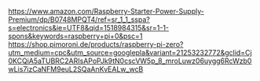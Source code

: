 https://www.amazon.com/Raspberry-Starter-Power-Supply-Premium/dp/B0748MPQT4/ref=sr_1_1_sspa?s=electronics&ie=UTF8&qid=1518984315&sr=1-1-spons&keywords=raspberry+pi+0&psc=1
https://shop.pimoroni.de/products/raspberry-pi-zero?utm_medium=cpc&utm_source=googlepla&variant=21253232772&gclid=Cj0KCQiA5aTUBRC2ARIsAPoPJk9tN0cscVW5p_8_mroLuwz06uygg6RcWzb0wLis7izCaNFM9euL2SQaAnKvEALw_wcB 
